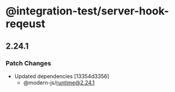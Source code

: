 # @integration-test/server-hook-reqeust

## 2.24.1

### Patch Changes

- Updated dependencies [13354d3356]
  - @modern-js/runtime@2.24.1
